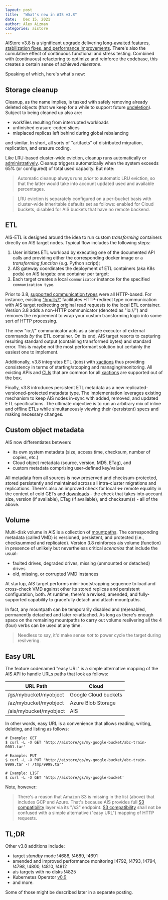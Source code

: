 ```yaml
---
layout: post
title:  "What's new in AIS v3.8"
date:   Dec 15, 2021
author: Alex Aizman
categories: aistore
---
```


AIStore v3.8 is a significant upgrade delivering [long-awaited features, stabilization fixes, and performance improvements](https://github.com/NVIDIA/aistore/releases/tag/3.8). There's also the cumulative effect of continuous functional and stress testing. Combined with (continuous) refactoring to optimize and reinforce the codebase, this creates a certain sense of achieved *milestone*.

Speaking of which, here's what's new:

## Storage cleanup

Cleanup, as the name implies, is tasked with safely removing already deleted objects (that we keep for a while to support future [undeletion](https://en.wikipedia.org/wiki/Undeletion)). Subject to being cleaned up also are:

* workfiles resulting from interrupted workloads
* unfinished erasure-coded slices
* misplaced replicas left behind during global rebalancing

and similar. In short, all sorts of "artifacts" of distributed migration, replication, and erasure coding.

Like LRU-based cluster-wide eviction, cleanup runs automatically or [administratively](/docs/cli/storage.md). Cleanup triggers automatically when the system exceeds 65% (or configured) of total used capacity. But note:

> Automatic cleanup always runs _prior_ to automatic LRU eviction, so that the latter would take into account updated used and available percentages.

> LRU eviction is separately configured on a per-bucket basis with cluster-wide inheritable defaults set as follows: enabled for Cloud buckets, disabled for AIS buckets that have no remote backend.

## ETL

AIS-ETL is designed around the idea to run custom *transforming* containers directly on AIS target nodes. Typical flow includes the following steps:

1. User initiates ETL workload by executing one of the documented API calls
   and providing either the corresponding docker image or a *transforming function* (e.g. Python script);
2. AIS gateway coordinates the deployment of ETL containers (aka K8s pods) on AIS targets: one container per target;
3. Each target creates a local `communicator` instance for the specified `communication type`.

Prior to 3.8, [supported communication types](/docs/etl.md) were all HTTP-based. For instance, existing ["hpull://"](/docs/etl.md#communication-mechanisms) facilitates HTTP-redirect type communication with AIS target redirecting original read requests to the local ETL container. Version 3.8 adds a non-HTTP communicator (denoted as "io://") and removes the requirement to wrap your custom transforming logic into some sort of HTTP processing.

The new "io://" communicator acts as a simple executor of external commands *by* the ETL container. On its end, AIS target resorts to capturing resulting standard output (containing transformed bytes) and standard error. This is maybe not the most performant solution but certainly the easiest one to implement.

Additionally, v3.8 integrates ETL (jobs) with [xactions](/docs/batch.md) thus providing consistency in terms of starting/stopping and managing/monitoring. All existing APIs and [CLIs](/docs/cli/job.md) that are common for all [xactions](/docs/batch.md) are supported out of the box.

Finally, v3.8 introduces persistent ETL metadata as a new replicated-versioned-protected metadata type. The implementation leverages existing mechanism to keep AIS nodes in-sync with added, removed, and updated ETL specifications. The ultimate objective is to run an arbitrary mix of inline and offline ETLs while simultaneously viewing their (persistent) specs and making necessary changes.

## Custom object metadata

AIS now differentiates between:

* its own system metadata (size, access time, checksum, number of copies, etc.)
* Cloud object metadata (source, version, MD5, ETag), and
* custom metadata comprising user-defined key/values

All metadata from all sources is now preserved and checksum-protected, stored persistently and maintained across all intra-cluster migrations and replications. There's also an improved check for local <=> remote equality in the context of cold GETs and [downloads](/docs/downloader.md) - the check that takes into account size, version (if available), ETag (if available), and checksum(s) - all of the above.

## Volume

Multi-disk volume in AIS is a collection of [mountpaths](/docs/overview.md#terminology). The corresponding metadata (called VMD) is versioned, persistent, and protected (i.e., checksummed and replicated). Version 3.8 reinforces ais volume (function) in presence of unlikely but nevertheless critical *scenarios* that include the usual:

* faulted drives, degraded drives, missing (unmounted or detached) drives
* old, missing, or corrupted VMD instances

At startup, AIS target performs mini-bootstrapping sequence to load and cross-check VMD against other its stored replicas and persistent configuration, both. At runtime, there's a revised, amended, and fully-supported capability to gracefully detach and attach mountpaths.

In fact, any mountpath can be temporarily disabled and (re)enabled, permanently detached and later re-attached. As long as there's enough space on the remaining mountpaths to carry out volume resilvering all the 4 (four) verbs can be used at any time.

> Needless to say, it'd make sense _not_ to power cycle the target during resilvering.

## Easy URL

The feature codenamed "easy URL" is a simple alternative mapping of the AIS API to handle URLs paths that look as follows:

| URL Path | Cloud |
| --- | --- |
| /gs/mybucket/myobject | Google Cloud buckets |
| /az/mybucket/myobject | Azure Blob Storage |
| /ais/mybucket/myobject | AIS |

In other words, easy URL is a convenience that allows reading, writing, deleting, and listing as follows:

```console
# Example: GET
$ curl -L -X GET 'http://aistore/gs/my-google-bucket/abc-train-0001.tar'

# Example: PUT
$ curl -L -X PUT 'http://aistore/gs/my-google-bucket/abc-train-9999.tar -T /tmp/9999.tar'

# Example: LIST
$ curl -L -X GET 'http://aistore/gs/my-google-bucket'
```

Note, however:

> There's a reason that Amazon S3 is missing in the list (above) that includes GCP and Azure. That's because AIS provides full [S3 compatibility](/docs/s3compat.md) layer via its "/s3" endpoint. [S3 compatibility](/docs/s3compat.md) shall not be confused with a simple alternative ("easy URL") mapping of HTTP requests.


## TL;DR

Other v3.8 additions include:

- target *standby* mode !4688, !4689, !4691
- amended and improved performance monitoring !4792, !4793, !4794, !4798, !4800, !4810, !4812
- ais targets with no disks !4825
- Kubernetes Operator [v0.9](https://github.com/NVIDIA/ais-k8s/releases/tag/v0.9)
- and more.

Some of those might be described later in a separate posting.
